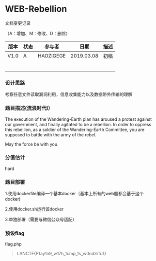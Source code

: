 

# WEB-Rebellion 





文档变更记录

（A：增加、M：修改、D：删除）

| 版本   | 状态   | 参与者       | 日期         | 描述   |
| ---- | ---- | --------- | ---------- | ---- |
| V1.0 | A    | HAOZIGEGE | 2019.03.08 | 初稿   |
|      |      |           |            |      |
|      |      |           |            |      |
|      |      |           |            |      |
|      |      |           |            |      |
|      |      |           |            |      |
|      |      |           |            |      |



### 设计思路

考察任意文件读取漏洞利用，信息收集能力以及数据带外传输的理解


### 题目描述(流浪时代I）
The execution of the Wandering-Earth plan has aroused a protest against our government, and finally agitated to be a rebellion. In order to oppress this rebellion, as a soldier of the Wandering-Earth Committee, you are supposed to battle with the army of the rebel.

May the force be with you.

### 分值估计

hard



### 题目部署

1.使用dockerfile编译一个基本docker（基本上所有的web题都会基于这个docker)

2.使用docker.sh运行该docker

3.单独部署（需要与微信公众号适配）



### 预设flag

flag.php

> LANCTF{P1ay1n9_w17h_1cmp_1s_w0nd3rfu1}